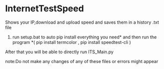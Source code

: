 # InternetTestSpeed
Shows your IP,download and upload speed and saves them in a history .txt file

1. run setup.bat to auto pip install everything you need* and then run the program
*( pip install termcolor , pip install speedtest-cli )

After that you will be able to directly run ITS_Main.py

note:Do not make any changes of any of these files or errors might appear
